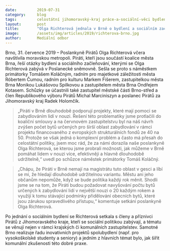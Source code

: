 ```yaml
---
date:         2019-07-31
category:     blog
tags:         celostátní jihomoravský-kraj práce-a-sociální-věci bydlení
layout:       post
title:        "Olga Richterová jednala v Brně o bydlení a sociálním začleňování"
image:        /assets/img/articles/2019/richterova-brno.jpg
author:       Mediální odbor
---
```




Brno, 31. července 2019 – Poslankyně Pirátů Olga Richterová včera navštívila moravskou metropoli. Piráti, kteří jsou součástí koalice města Brna, řeší otázky bydlení a sociálního začleňování, kterými se Olga Richterová zabývá v Poslanecké sněmovně. Sešla se proto s náměstkem primátorky Tomášem Koláčným, radním pro majetkové záležitosti města Róbertem Čumou, radním pro kulturu Markem Fišerem, zastupitelkou města Brna Monikou Lukášovou Spilkovou a zastupitelem města Brna Ondřejem Kotasem. Schůzky se účastnili také zastupitel městské části Brno-střed a člen Republikového výboru Pirátů Michal Marciniszyn a poslanec Pirátů za Jihomoravský kraj Radek Holomčík. 

> „Piráti v Brně dlouhodobě podporují projekty, které mají pomoci se zabydlováním lidí v nouzi. Řešení této problematiky jsme protlačili do koaliční smlouvy a na červnovém zastupitelstvu byl na náš návrh zvýšen počet bytů určených pro širší oblast zabydlování v rámci projektu financovaného z evropských strukturálních fondů ze 40 na 50. Protože se však jedná o komplexní problém a často má přesah do celostátní politiky, jsem moc rád, že za námi dorazila naše poslankyně Olga Richterová, se kterou jsme probrali možnosti, jak můžeme v Brně pomáhat lidem v nouzi více, efektivněji a hlavně dlouhodobě udržitelně,“ uvedl po schůzce náměstek primátorky Tomáš Koláčný.

> „Chápu, že Piráti v Brně nemají na magistrátu tuto oblast v gesci a líbí se mi, že hledají dlouhodobě udržitelnou variantu. Městu ani jeho občanům nepomůže, když se bude politika každý rok měnit. Shodli jsme se na tom, že Piráti budou požadovat navyšování počtu bytů určených k zabydlování lidí v největší nouzi o 20 každým rokem a využijí k tomu stávající podmínky přidělování obecních bytů, které jsou zárukou spravedlivého přístupu,“ komentuje setkání poslankyně Olga Richterová.

Po jednání o sociálním bydlení se Richterová setkala s členy a příznivci Pirátů z Jihomoravského kraje, kteří se sociální politikou zabývají, a tématu se věnují nejen v rámci krajských či komunálních zastupitelstev. Samotné Brno realizuje řadu inovativních projektů spolubydlení (např. pro vysokoškolské studenty a seniory) a jedním z hlavních témat bylo, jak šířit komunální zkušenosti této dobré praxe.
